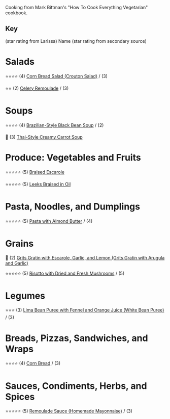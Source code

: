Cooking from Mark Bittman's "How To Cook Everything Vegetarian" cookbook.

## Key
(star rating from Larissa) Name  (star rating from secondary source)
# Salads
:star::star::star::star: (4) [Corn Bread Salad (Crouton Salad)](/cooking/reviews/2023-02-25_corn-bread-salad) / (3)

:star::star: (2) [Celery Remoulade](/cooking/reviews/2023-03-01_celery-remoulade) / (3)

# Soups
:star::star::star::star: (4) [Brazilian-Style Black Bean Soup](/cooking/reviews/2023-03-08_black_bean_soup) / (2)

:arrows_counterclockwise: (3) [Thai-Style Creamy Carrot Soup](/cooking/reviews/2023-03-12_thai-carrot-soup)

# Produce: Vegetables and Fruits
:star::star::star::star::star: (5) [Braised Escarole](/cooking/reviews/2023-03-01_braised-escarole) 

:star::star::star::star::star: (5) [Leeks Braised in Oil](/cooking/reviews/2023-03-01_braised-leeks)
  
# Pasta, Noodles, and Dumplings
:star::star::star::star::star: (5) [Pasta with Almond Butter](/cooking/reviews/2023-03-04_pasta-with-almond-butter) / (4)

# Grains
:arrows_counterclockwise: (2) [Grits Gratin with Escarole, Garlic, and Lemon (Grits Gratin with Arugula and Garlic)](/cooking/reviews/2023-02-25_grits-gratin) 

:star::star::star::star::star: (5) [Risotto with Dried and Fresh Mushrooms](/cooking/reviews/2023-03-08_mushroom_risotto) / (5)

# Legumes
:star::star::star: (3) [Lima Bean Puree with Fennel and Orange Juice (White Bean Puree)](/cooking/reviews/2023-03-01_lima-bean-puree) / (3)

# Breads, Pizzas, Sandwiches, and Wraps
:star::star::star::star: (4) [Corn Bread](/cooking/reviews/2023-02-25_corn-bread) / (3)

# Sauces, Condiments, Herbs, and Spices
:star::star::star::star::star: (5) [Remoulade Sauce (Homemade Mayonnaise)](/cooking/reviews/2023-03-01_remoulade-sauce) / (3)

